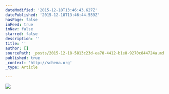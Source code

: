 ```yaml
---
dateModified: '2015-12-18T13:46:43.627Z'
datePublished: '2015-12-18T13:46:44.559Z'
hasPage: false
inFeed: true
inNav: false
starred: false
description: ''
title: ''
author: []
sourcePath: _posts/2015-12-18-5813c23d-ea78-4412-b1e8-9270c844724a.md
published: true
_context: 'http://schema.org'
_type: Article

---
```

![](https://the-grid-user-content.s3-us-west-2.amazonaws.com/09e392fd-089f-408b-a109-98fab8da8030.jpg)